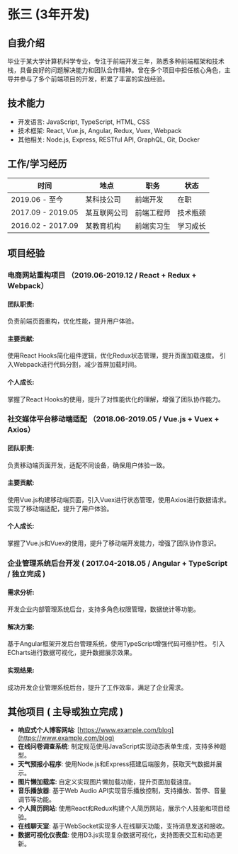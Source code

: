# 张三 (3年开发) 

## 自我介绍

毕业于某大学计算机科学专业，专注于前端开发三年，熟悉多种前端框架和技术栈，具备良好的问题解决能力和团队合作精神。曾在多个项目中担任核心角色，主导并参与了多个前端项目的开发，积累了丰富的实战经验。

## 技术能力

- 开发语言: JavaScript, TypeScript, HTML, CSS
- 技术框架: React, Vue.js, Angular, Redux, Vuex, Webpack
- 其他相关: Node.js, Express, RESTful API, GraphQL, Git, Docker

## 工作/学习经历

| 时间              | 地点         | 职务       | 状态     |
| ----------------- | ------------ | ---------- | -------- |
| 2019.06 - 至今    | 某科技公司   | 前端开发   | 在职     |
| 2017.09 - 2019.05 | 某互联网公司 | 前端工程师 | 技术瓶颈 |
| 2016.02 - 2017.09 | 某教育机构   | 前端实习生 | 学习成长 |

## 项目经验

### 电商网站重构项目 （2019.06-2019.12 / React + Redux + Webpack）

#### 团队职责:

负责前端页面重构，优化性能，提升用户体验。

#### 主要贡献:

使用React Hooks简化组件逻辑，优化Redux状态管理，提升页面加载速度。
引入Webpack进行代码分割，减少首屏加载时间。

#### 个人成长:

掌握了React Hooks的使用，提升了对性能优化的理解，增强了团队协作能力。

### 社交媒体平台移动端适配 （2018.06-2019.05 / Vue.js + Vuex + Axios）

#### 团队职责:

负责移动端页面开发，适配不同设备，确保用户体验一致。

#### 主要贡献:

使用Vue.js构建移动端页面，引入Vuex进行状态管理，使用Axios进行数据请求。
实现了移动端适配，提升了用户体验。

#### 个人成长:

掌握了Vue.js和Vuex的使用，提升了移动端开发能力，增强了团队协作意识。

### 企业管理系统后台开发 ( 2017.04-2018.05 / Angular + TypeScript / 独立完成 )

#### 需求分析:

开发企业内部管理系统后台，支持多角色权限管理，数据统计等功能。

#### 解决方案:

基于Angular框架开发后台管理系统，使用TypeScript增强代码可维护性。
引入ECharts进行数据可视化，提升数据展示效果。

#### 实现结果:

成功开发企业管理系统后台，提升了工作效率，满足了企业需求。

## 其他项目 ( 主导或独立完成 )

- **响应式个人博客网站**: [https://www.example.com/blog](https://www.example.com/blog)
- **在线问卷调查系统**: 制定规范使用JavaScript实现动态表单生成，支持多种题型。
- **天气预报小程序**: 使用Node.js和Express搭建后端服务，获取天气数据并展示。
- **图片懒加载库**: 自定义实现图片懒加载功能，提升页面加载速度。
- **音乐播放器**: 基于Web Audio API实现音乐播放控制，支持播放、暂停、音量调节等功能。
- **个人简历网站**: 使用React和Redux构建个人简历网站，展示个人技能和项目经验。
- **在线聊天室**: 基于WebSocket实现多人在线聊天功能，支持消息发送和接收。
- **数据可视化仪表盘**: 使用D3.js实现复杂数据可视化，支持图表交互和动态更新。